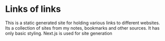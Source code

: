 # Links of links

This is a static generated site for holding various links to different websites. Its a collection of sites from my notes, bookmarks and other sources. It has only basic styling. Next.js is used for site generation